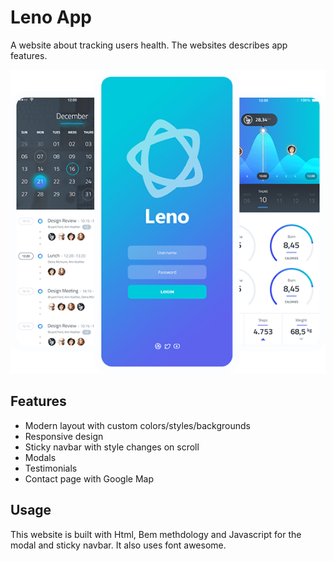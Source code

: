 # Leno App

A website about tracking users health. The websites describes app features.

<img src="./images/download.png">

## Features

- Modern layout with custom colors/styles/backgrounds
- Responsive design
- Sticky navbar with style changes on scroll
- Modals
- Testimonials
- Contact page with Google Map

## Usage

This website is built with Html, Bem methdology and Javascript for the modal and sticky navbar. It also uses font awesome.
